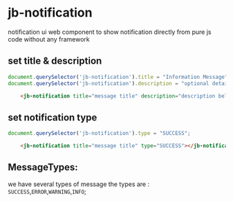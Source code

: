 # jb-notification
notification ui web component to show notification directly from pure js code without any framework    

## set title & description
```js
document.querySelector('jb-notification').title = "Information Message";
document.querySelector('jb-notification').description = "optional detail about what happen you may not set it";
```
```html
    <jb-notification title="message title" description="description below title text to tell more about what happen"></jb-notification>
```
## set notification type
```js
document.querySelector('jb-notification').type = "SUCCESS";
```
```html
    <jb-notification title="message title" type="SUCCESS"></jb-notification>
```
## MessageTypes:

we have several types of message the types are : `SUCCESS`,`ERROR`,`WARNING`,`INFO`;